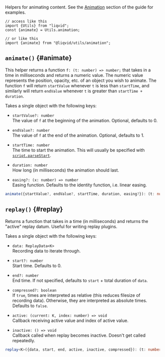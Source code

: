 
Helpers for animating content. See the [Animation](../../guide/animation.md) section of the guide for examples.

```tsx
// access like this
import {Utils} from "liqvid";
const {animate} = Utils.animation;

// or like this
import {animate} from "@liqvid/utils/animation";
```

## `animate()` {#animate}

This helper returns a function `f: (t: number) => number;` that takes in a time in milliseconds and returns a numeric value. The numeric value represents the position, opacity, etc. of an object you wish to animate. The function `f` will return `startValue` whenever `t` is less than `startTime`, and similarly will return `endValue` whenever `t` is greater than `startTime + duration`.

Takes a single object with the following keys:

* `startValue?: number`  
  The value of `f` at the beginning of the animation. Optional, defaults to 0.

* `endValue?: number`  
  The value of `f` at the end of the animation. Optional, defaults to 1.

* `startTime: number`  
  The time to start the animation. This will usually be specified with [`script.parseStart`](/docs/reference/Script#parseStart).

* `duration: number`  
  How long (in milliseconds) the animation should last.

* `easing?: (x: number) => number`  
  Easing function. Defaults to the identity function, i.e. linear easing.

```typescript
animate({startValue?, endValue?, startTime, duration, easing?}): (t: number) => number;
```
<!-- 
### Example

Here is code for a duck that spins in an elliptical motion. The animation will start at the marker named `"duck"`, lasting 1 second with sinusoidal ease-in. This example uses the [bezier-easing](https://www.npmjs.com/package/bezier-easing) package. You can get parameters for Bezier curves from https://easings.net or https://cubic-bezier.com.

```tsx liqvid
import {Player, Script, Utils, usePlayer, useTimeUpdate} from "liqvid";
const {animate} = Utils.animation;

//import * as BezierEasing from "bezier-easing";
//const easeInSine = [0.47, 0, 0.745, 0.715] as const;

const script = new Script([
  ["intro/", "1:00"],
  ["duck", "1:00"]
]);

function AnimatedDuck() {
  // reference to the element to animate
  const duck = React.useRef<HTMLImageElement>();

  // create the animation function
  const {script} = usePlayer();
  const rotate = React.useMemo(() => animate({
    endValue: 2 * Math.PI,
    startTime: 0,
    duration: 1000,
    //easing: BezierEasing(...easeInSine)
  }), []);

  // schedule animation
  useTimeUpdate(t => {
    const p = rotate(t);
    duck.current.style.left = `${35 + 15 * Math.cos(p)}%`;
    duck.current.style.top = `${15 - 12.5 * Math.sin(p)}%`;
  }, []);

  const style = {
    position: "absolute"
  };

  return (
    <h1 ref={duck} src={"/img/duck.svg"} style={style}>duck</h1>
  );
}

ReactDOM.render(
  <Player script={script}>
    <AnimatedDuck/>
  </Player>,
  document.querySelector("main")
);
``` -->

## `replay()` {#replay}

Returns a function that takes in a time (in milliseconds) and returns the "active" replay datum. Useful for writing replay plugins.

Takes a single object with the following keys:

* `data: ReplayData<K>`  
  Recording data to iterate through.

* `start?: number`  
  Start time. Defaults to 0.

* `end?: number`  
  End time. If not specified, defaults to `start` + total duration of `data`.

* `compressed?: boolean`  
  If `true`, times are interpreted as relative (this reduces filesize of recording data). Otherwise, they are interpreted as absolute times. Defaults to `false`.

* `active: (current: K, index: number) => void`  
  Callback receiving active value and index of active value.

* `inactive: () => void`  
  Callback called when replay becomes inactive. Doesn't get called repeatedly.

```typescript
replay<K>({data, start, end, active, inactive, compressed}): (t: number) => void;
```
